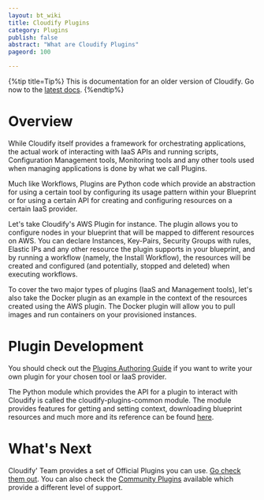 ```yaml
---
layout: bt_wiki
title: Cloudify Plugins
category: Plugins
publish: false
abstract: "What are Cloudify Plugins"
pageord: 100

---
```


{%tip title=Tip%}
This is documentation for an older version of Cloudify. Go now to the [latest docs](http://docs.getcloudify.org/latest/plugins/overview/).
{%endtip%}

# Overview

While Cloudify itself provides a framework for orchestrating applications, the actual work of interacting with IaaS APIs and running scripts, Configuration Management tools, Monitoring tools and any other tools used when managing applications is done by what we call Plugins.

Much like Workflows, Plugins are Python code which provide an abstraction for using a certain tool by configuring its usage pattern within your Blueprint or for using a certain API for creating and configuring resources on a certain IaaS provider.

Let's take Cloudify's AWS Plugin for instance. The plugin allows you to configure nodes in your blueprint that will be mapped to different resources on AWS. You can declare Instances, Key-Pairs, Security Groups with rules, Elastic IPs and any other resource the plugin supports in your blueprint, and by running a workflow (namely, the Install Workflow), the resources will be created and configured (and potentially, stopped and deleted) when executing workflows.

To cover the two major types of plugins (IaaS and Management tools), let's also take the Docker plugin as an example in the context of the resources created using the AWS plugin. The Docker plugin will allow you to pull images and run containers on your provisioned instances.

# Plugin Development

You should check out the [Plugins Authoring Guide](plugins-authoring.html) if you want to write your own plugin for your chosen tool or IaaS provider.

The Python module which provides the API for a plugin to interact with Cloudify is called the cloudify-plugins-common module.
The module provides features for getting and setting context, downloading blueprint resources and much more and its reference can be found [here](apis-plugins-common.html).


# What's Next

Cloudify' Team provides a set of Official Plugins you can use. [Go check them out](plugins-official-general.html). You can also check the [Community Plugins](plugins-contrib-general.html) available which provide a different level of support.
